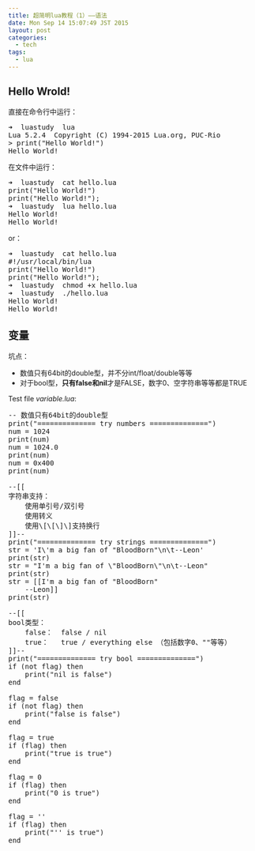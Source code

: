 ```yaml
---
title: 超简明lua教程（1）——语法
date: Mon Sep 14 15:07:49 JST 2015
layout: post
categories:
  - tech
tags:
  - lua
---
```

## Hello Wrold!
直接在命令行中运行：
	
<pre class="brush: cpp;">
➜  luastudy  lua
Lua 5.2.4  Copyright (C) 1994-2015 Lua.org, PUC-Rio
> print("Hello World!")
Hello World!
</pre>

在文件中运行：

<pre class="brush: cpp;">
➜  luastudy  cat hello.lua
print("Hello World!")
print("Hello World!");
➜  luastudy  lua hello.lua
Hello World!
Hello World!
</pre>

or：

<pre class="brush: cpp;">
➜  luastudy  cat hello.lua
#!/usr/local/bin/lua
print("Hello World!")
print("Hello World!");
➜  luastudy  chmod +x hello.lua
➜  luastudy  ./hello.lua
Hello World!
Hello World!
</pre>

## 变量
坑点：

* 数值只有64bit的double型，并不分int/float/double等等
* 对于bool型，**只有false和nil**才是FALSE，数字0、空字符串等等都是TRUE

Test file *variable.lua*:

<pre class="brush: cpp;">
-- 数值只有64bit的double型
print("============== try numbers ==============")
num = 1024
print(num)
num = 1024.0
print(num)
num = 0x400
print(num)

--[[
字符串支持：
    使用单引号/双引号
    使用转义
    使用\[\[\]\]支持换行
]]--
print("============== try strings ==============")
str = 'I\'m a big fan of "BloodBorn"\n\t--Leon'
print(str)
str = "I'm a big fan of \"BloodBorn\"\n\t--Leon"
print(str)
str = [[I'm a big fan of "BloodBorn"
	--Leon]]
print(str)

--[[
bool类型：
	false：	false / nil
	true：	true / everything else （包括数字0、""等等）
]]--
print("============== try bool ==============")
if (not flag) then
    print("nil is false")
end

flag = false
if (not flag) then
    print("false is false")
end

flag = true
if (flag) then
    print("true is true")
end

flag = 0
if (flag) then
    print("0 is true")
end

flag = ''
if (flag) then
    print("'' is true")
end
</pre>

